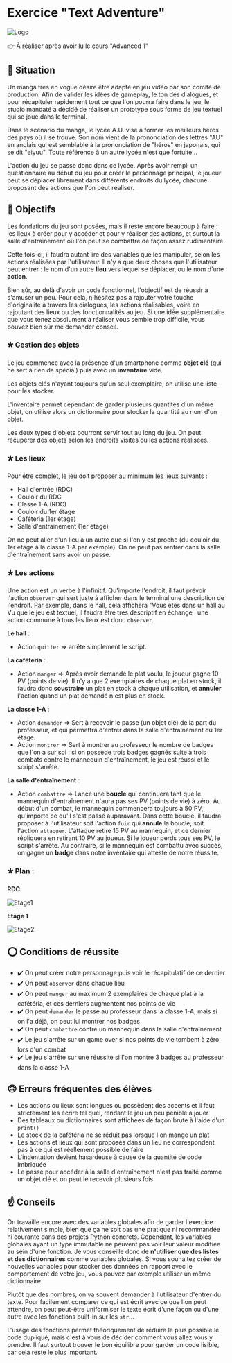 
# Exercice "Text Adventure"

![Logo](../../assets/auacademy.png)

👉 À réaliser après avoir lu le cours "Advanced 1"

## 📜 Situation

Un manga très en vogue désire être adapté en jeu vidéo par son comité de production. Afin de valider les idées de gameplay, le ton des dialogues, et pour récapituler rapidement tout ce que l'on pourra faire dans le jeu, le studio mandaté a décidé de réaliser un prototype sous forme de jeu textuel qui se joue dans le terminal.

Dans le scénario du manga, le lycée A.U. vise à former les meilleurs héros des pays où il se trouve. Son nom vient de la prononciation des lettres "AU" en anglais qui est semblable à la prononciation de "héros" en japonais, qui se dit "eiyuu". Toute référence à un autre lycée n'est que fortuite...

L'action du jeu se passe donc dans ce lycée. Après avoir rempli un questionnaire au début du jeu pour créer le personnage principal, le joueur peut se déplacer librement dans différents endroits du lycée, chacune proposant des actions que l'on peut réaliser.

## 🏁 Objectifs

Les fondations du jeu sont posées, mais il reste encore beaucoup à faire : les lieux à créer pour y accéder et pour y réaliser des actions, et surtout la salle d'entraînement où l'on peut se combattre de façon assez rudimentaire.

Cette fois-ci, il faudra autant lire des variables que les manipuler, selon les actions réalisées par l'utilisateur. Il n'y a que deux choses que l'utilisateur peut entrer : le nom d'un autre **lieu** vers lequel se déplacer, ou le nom d'une **action**.

Bien sûr, au delà d'avoir un code fonctionnel, l'objectif est de réussir à s'amuser un peu. Pour cela, n'hésitez pas à rajouter votre touche d'originalité à travers les dialogues, les actions réalisables, voire en rajoutant des lieux ou des fonctionnalités au jeu. Si une idée supplémentaire que vous tenez absolument à réaliser vous semble trop difficile, vous pouvez bien sûr me demander conseil.

### 🞲 Gestion des objets

Le jeu commence avec la présence d'un smartphone comme **objet clé** (qui ne sert à rien de spécial) puis avec un **inventaire** vide.

Les objets clés n'ayant toujours qu'un seul exemplaire, on utilise une liste pour les stocker.

L'inventaire permet cependant de garder plusieurs quantités d'un même objet, on utilise alors un dictionnaire pour stocker la quantité au nom d'un objet.

Les deux types d'objets pourront servir tout au long du jeu. On peut récupérer des objets selon les endroits visités ou les actions réalisées.

### 🞲 Les lieux

Pour être complet, le jeu doit proposer au minimum les lieux suivants :

* Hall d'entrée (RDC)
* Couloir du RDC
* Classe 1-A (RDC)
* Couloir du 1er étage
* Caféteria (1er étage)
* Salle d'entraînement (1er étage)

On ne peut aller d'un lieu à un autre que si l'on y est proche (du couloir du 1er étage à la classe 1-A par exemple). On ne peut pas rentrer dans la salle d'entraînement sans avoir un passe.

### 🞲 Les actions

Une action est un verbe à l'infinitif. Qu'importe l'endroit, il faut prévoir l'action `observer` qui sert juste à afficher dans le terminal une description de l'endroit. Par exemple, dans le hall, cela affichera "Vous êtes dans un hall au Vu que le jeu est textuel, il faudra être très descriptif en échange : une action commune à tous les lieux est donc `observer`.

**Le hall** :
* Action `quitter` => arrête simplement le script.

**La cafétéria** : 
* Action `manger` => Après avoir demandé le plat voulu, le joueur gagne 10 PV (points de vie). Il n'y a que 2 exemplaires de chaque plat en stock, il faudra donc **soustraire** un plat en stock à chaque utilisation, et **annuler** l'action quand un plat demandé n'est plus en stock.

**La classe 1-A** :
* Action `demander` => Sert à recevoir le passe (un objet clé) de la part du professeur, et qui permettra d'entrer dans la salle d'entraînement du 1er étage.
* Action `montrer` => Sert à montrer au professeur le nombre de badges que l'on a sur soi : si on possède trois badges gagnés suite à trois combats contre le mannequin d'entraînement, le jeu est réussi et le script s'arrête.

**La salle d'entraînement** :
* Action `combattre` => Lance une **boucle** qui continuera tant que le mannequin d'entraînement n'aura pas ses PV (points de vie) à zéro. Au début d'un combat, le mannequin commencera toujours à 50 PV, qu'importe ce qu'il s'est passé auparavant. Dans cette boucle, il faudra proposer à l'utilisateur soit l'action `fuir` qui **annule** la boucle, soit l'action `attaquer`. L'attaque retire 15 PV au mannequin, et ce dernier répliquera en retirant 10 PV  au joueur. Si le joueur perds tous ses PV, le script s'arrête. Au contraire, si le mannequin est combattu avec succès, on gagne un **badge** dans notre inventaire qui atteste de notre réussite.


### 🞲 Plan :
**RDC**

![Etage1](../../assets/Etage1.svg)

**Etage 1**

![Etage2](../../assets/Etage2.svg)

## ⭕ Conditions de réussite

* ✔️ On peut créer notre personnage puis voir le récapitulatif de ce dernier
* ✔️ On peut `observer` dans chaque lieu
* ✔️ On peut `manger` au maximum 2 exemplaires de chaque plat à la cafétéria, et ces derniers augmentent nos points de vie
* ✔️ On peut `demander` le passe au professeur dans la classe 1-A, mais si on l'a déjà, on peut lui montrer nos badges
* ✔️ On peut `combattre` contre un mannequin dans la salle d'entraînement
* ✔️ Le jeu s'arrête sur un game over si nos points de vie tombent à zéro lors d'un combat
* ✔️ Le jeu s'arrête sur une réussite si l'on montre 3 badges au professeur dans la classe 1-A

## 🙃 Erreurs fréquentes des élèves

* Les actions ou lieux sont longues ou possèdent des accents et il faut strictement les écrire tel quel, rendant le jeu un peu pénible à jouer
* Des tableaux ou dictionnaires sont affichées de façon brute à l'aide d'un `print()`
* Le stock de la cafétéria ne se réduit pas lorsque l'on mange un plat
* Les actions et lieux qui sont proposés dans un lieu ne correspondent pas à ce qui est réellement possible de faire
* L'indentation devient hasardeuse à cause de la quantité de code imbriquée
* Le passe pour accéder à la salle d'entraînement n'est pas traité comme un objet clé et on peut le recevoir plusieurs fois

## ☝ Conseils

On travaille encore avec des variables globales afin de garder l'exercice relativement simple, bien que ça ne soit pas une pratique ni recommandée ni courante dans des projets Python concrets. Cependant, les variables globales ayant un type immutable ne peuvent pas voir leur valeur modifiée au sein d'une fonction. Je vous conseille donc de **n'utiliser que des listes et des dictionnaires** comme variables globales. Si vous souhaitez créer de nouvelles variables pour stocker des données en rapport avec le comportement de votre jeu, vous pouvez par exemple utiliser un même dictionnaire.

Plutôt que des nombres, on va souvent demander à l'utilisateur d'entrer du texte. Pour facilement comparer ce qui est écrit avec ce que l'on peut attendre, on peut peut-être uniformiser le texte écrit d'une façon ou d'une autre avec les fonctions built-in sur les `str`...

L'usage des fonctions permet théoriquement de réduire le plus possible le code dupliqué, mais c'est à vous de décider comment vous allez vous y prendre. Il faut surtout trouver le bon équilibre pour garder un code lisible, car cela reste le plus important.
